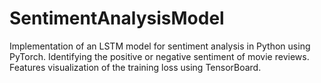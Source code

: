 ﻿# SentimentAnalysisModel
Implementation of an LSTM model for sentiment analysis in Python using PyTorch.
Identifying the positive or negative sentiment of movie reviews.
Features visualization of the training loss using TensorBoard.
